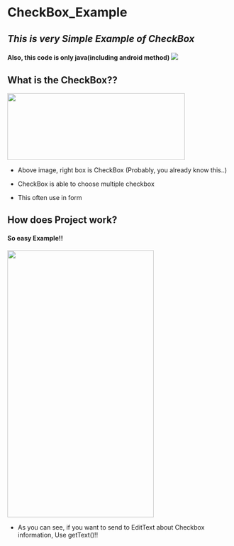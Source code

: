 # CheckBox_Example
## _This is very Simple Example of CheckBox_
#### Also, this code is only java(including android method) <img src ="https://img.shields.io/badge/Java-yellow.svg?&style=flat&logo=java&logoColor=white"/>

## What is the CheckBox??

<img src = "https://user-images.githubusercontent.com/76798832/130378461-0c1e517a-cf29-4152-9c4b-fbc8e1da9ed8.png" width="400" height="150" />

- Above image, right box is CheckBox (Probably, you already know this..)

- CheckBox is able to choose multiple checkbox
- This often use in form <br/>


## How does Project work? 
#### So easy Example!!
<img src = "https://user-images.githubusercontent.com/76798832/130382059-127a9ac7-a860-4c05-b197-ead80ec0e68b.gif" width="330" height="600" />

- As you can see, if you want to send to EditText about Checkbox information, Use getText()!!







